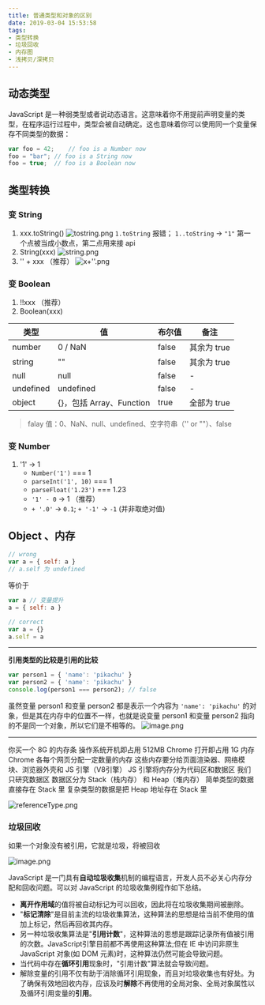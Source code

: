 ```yaml
---
title: 普通类型和对象的区别
date: 2019-03-04 15:53:58
tags: 
- 类型转换
- 垃圾回收
- 内存图
- 浅拷贝/深拷贝
---
```


## 动态类型
JavaScript 是一种弱类型或者说动态语言。这意味着你不用提前声明变量的类型，在程序运行过程中，类型会被自动确定。这也意味着你可以使用同一个变量保存不同类型的数据：
```js
var foo = 42;    // foo is a Number now
foo = "bar"; // foo is a String now
foo = true;  // foo is a Boolean now
```
<!-- more -->

## 类型转换

### 变 String

1. xxx.toString()
  ![tostring.png](http://pntmc1hcw.bkt.clouddn.com/tostring.png)
  `1.toString` 报错；
  `1..toString` -> `"1"` 第一个点被当成小数点，第二点用来接 api
2. String(xxx)
  ![string.png](http://pntmc1hcw.bkt.clouddn.com/string.png)
3. '' + xxx （推荐）
  ![x+''.png](http://pntmc1hcw.bkt.clouddn.com/x+''.png)

### 变 Boolean

1. !!xxx （推荐）
2. Boolean(xxx)

| 类型      | 值                       | 布尔值 | 备注        |
| --------- | ------------------------ | ------ | ----------- |
| number    | 0 / NaN                  | false  | 其余为 true |
| string    | ""                       | false  | 其余为 true |
| null      | null                     | false  | -           |
| undefined | undefined                | false  | -           |
| object    | {}，包括 Array、Function | true   | 全部为 true |

> falay 值：0、NaN、null、undefined、空字符串（'' or ""）、false

### 变 Number

1. '1' -> 1
   - `Number('1')` === 1
   - `parseInt('1', 10)` === 1
   - `parseFloat('1.23')` === 1.23
   - `'1' - 0` -> 1 （推荐）
   - `+ '.0'` -> `0.1`; `+ '-1'` -> `-1` (并非取绝对值)

## Object 、内存

```js
// wrong
var a = { self: a }
// a.self 为 undefined
```

等价于

```js
var a // 变量提升
a = { self: a }
```

```js
// correct
var a = {}
a.self = a
```

---

**引用类型的比较是引用的比较**
```js
var person1 = { 'name': 'pikachu' }
var person2 = { 'name': 'pikachu' }
console.log(person1 === person2); // false
```
虽然变量 person1 和变量 person2 都是表示一个内容为 `'name': 'pikachu'` 的对象，但是其在内存中的位置不一样，也就是说变量 person1 和变量 person2 指向的不是同一个对象，所以它们是不相等的。
![image.png](http://pntmc1hcw.bkt.clouddn.com/compare.jpg)

---

你买一个 8G 的内存条
操作系统开机即占用 512MB
Chrome 打开即占用 1G 内存
Chrome 各每个网页分配一定数量的内存
这些内存要分给页面渲染器、网络模块、浏览器外壳和 JS 引擎（V8引擎）
JS 引擎将内存分为代码区和数据区
我们只研究数据区
数据区分为 Stack（栈内存） 和 Heap（堆内存）
简单类型的数据直接存在 Stack 里
复杂类型的数据是把 Heap 地址存在 Stack 里

![referenceType.png](http://pntmc1hcw.bkt.clouddn.com/referenceType.png)

### 垃圾回收

如果一个对象没有被引用，它就是垃圾，将被回收

![image.png](http://pntmc1hcw.bkt.clouddn.com/garbage.png)

JavaScript 是一门具有**自动垃圾收集**机制的编程语言，开发人员不必关心内存分配和回收问题。可以对 JavaScript 的垃圾收集例程作如下总结。
- **离开作用域**的值将被自动标记为可以回收，因此将在垃圾收集期间被删除。
- "**标记清除**"是目前主流的垃圾收集算法，这种算法的思想是给当前不使用的值加上标记，然后再回收其内存。
- 另一种垃圾收集算法是"**引用计数**"，这种算法的思想是跟踪记录所有值被引用的次数。JavaScript引擎目前都不再使用这种算法;但在 IE 中访问非原生 JavaScript 对象(如 DOM 元素)时，这种算法仍然可能会导致问题。
- 当代码中存在**循环引用**现象时，"引用计数"算法就会导致问题。
- 解除变量的引用不仅有助于消除循环引用现象，而且对垃圾收集也有好处。为了确保有效地回收内存，应该及时**解除**不再使用的全局对象、全局对象属性以及循环引用变量的**引用**。

<!-- ## 浅拷贝 VS 深拷贝

```
var a = 1
var b = a 
```
b 变不影响 a -> 深拷贝

基本类型（赋值）都是深拷贝

一般针对 Object 讨论 -->